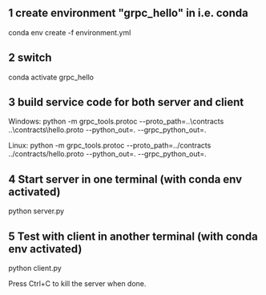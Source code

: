 ## 1 create environment "grpc_hello" in i.e. conda
conda env create -f environment.yml

## 2 switch
conda activate grpc_hello

## 3 build service code for both server and client
Windows: python -m grpc_tools.protoc --proto_path=..\contracts ..\contracts\hello.proto --python_out=. --grpc_python_out=.

Linux: python -m grpc_tools.protoc --proto_path=../contracts ../contracts/hello.proto --python_out=. --grpc_python_out=.

## 4 Start server in one terminal (with conda env activated)
python server.py


## 5 Test with client in another terminal (with conda env activated)
python client.py


Press Ctrl+C to kill the server when done.
